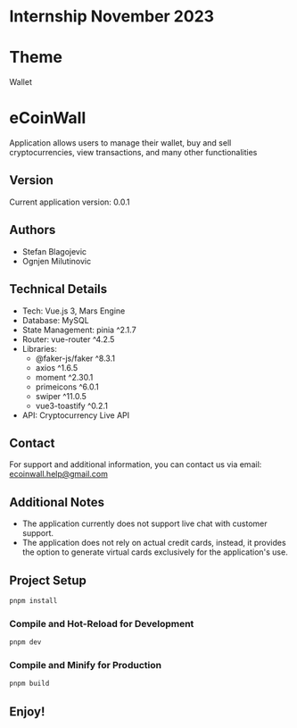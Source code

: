 # Internship November 2023

# Theme
Wallet

# eCoinWall
Application allows users to manage their wallet, buy and sell cryptocurrencies, view transactions, and many other functionalities

## Version
Current application version: 0.0.1

## Authors
- Stefan Blagojevic
- Ognjen Milutinovic

## Technical Details
- Tech: Vue.js 3, Mars Engine
- Database: MySQL
- State Management: pinia ^2.1.7
- Router: vue-router ^4.2.5
- Libraries: 
    - @faker-js/faker ^8.3.1
    - axios ^1.6.5
    - moment ^2.30.1
    - primeicons ^6.0.1
    - swiper ^11.0.5
    - vue3-toastify ^0.2.1
- API: Cryptocurrency Live API


## Contact
For support and additional information, you can contact us via email: ecoinwall.help@gmail.com

## Additional Notes
- The application currently does not support live chat with customer support.
- The application does not rely on actual credit cards, 
  instead, it provides the option to generate virtual cards exclusively for the application's use.

## Project Setup

```sh
pnpm install
```

### Compile and Hot-Reload for Development

```sh
pnpm dev
```

### Compile and Minify for Production

```sh
pnpm build
```

## Enjoy!
